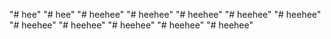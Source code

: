 "# hee" 
"# hee" 
"# heehee" 
"# heehee" 
"# heehee" 
"# heehee" 
"# heehee" 
"# heehee" 
"# heehee" 
"# heehee" 
"# heehee" 
"# heehee" 
